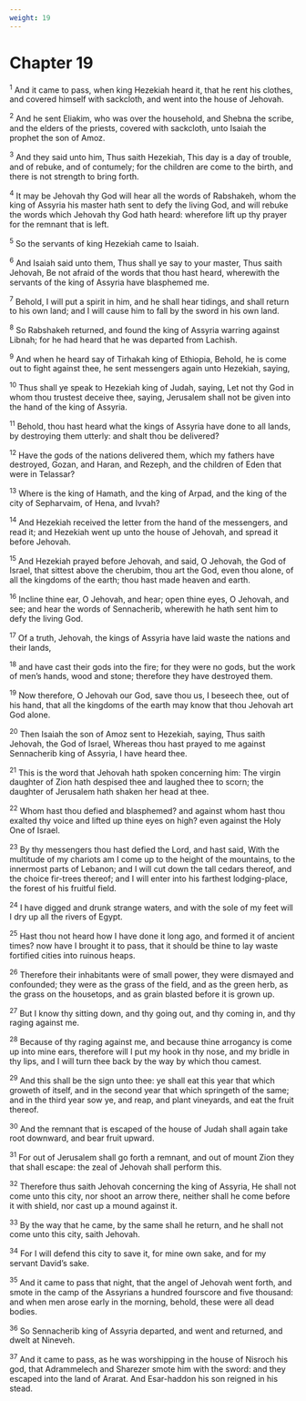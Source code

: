 ```yaml
---
weight: 19
---
```


# Chapter 19

<sup>1</sup> And it came to pass, when king Hezekiah heard it, that he rent his clothes, and covered himself with sackcloth, and went into the house of Jehovah. 

<sup>2</sup> And he sent Eliakim, who was over the household, and Shebna the scribe, and the elders of the priests, covered with sackcloth, unto Isaiah the prophet the son of Amoz. 

<sup>3</sup> And they said unto him, Thus saith Hezekiah, This day is a day of trouble, and of rebuke, and of contumely; for the children are come to the birth, and there is not strength to bring forth. 

<sup>4</sup> It may be Jehovah thy God will hear all the words of Rabshakeh, whom the king of Assyria his master hath sent to defy the living God, and will rebuke the words which Jehovah thy God hath heard: wherefore lift up thy prayer for the remnant that is left. 

<sup>5</sup> So the servants of king Hezekiah came to Isaiah. 

<sup>6</sup> And Isaiah said unto them, Thus shall ye say to your master, Thus saith Jehovah, Be not afraid of the words that thou hast heard, wherewith the servants of the king of Assyria have blasphemed me. 

<sup>7</sup> Behold, I will put a spirit in him, and he shall hear tidings, and shall return to his own land; and I will cause him to fall by the sword in his own land. 

<sup>8</sup> So Rabshakeh returned, and found the king of Assyria warring against Libnah; for he had heard that he was departed from Lachish. 

<sup>9</sup> And when he heard say of Tirhakah king of Ethiopia, Behold, he is come out to fight against thee, he sent messengers again unto Hezekiah, saying, 

<sup>10</sup> Thus shall ye speak to Hezekiah king of Judah, saying, Let not thy God in whom thou trustest deceive thee, saying, Jerusalem shall not be given into the hand of the king of Assyria. 

<sup>11</sup> Behold, thou hast heard what the kings of Assyria have done to all lands, by destroying them utterly: and shalt thou be delivered? 

<sup>12</sup> Have the gods of the nations delivered them, which my fathers have destroyed, Gozan, and Haran, and Rezeph, and the children of Eden that were in Telassar? 

<sup>13</sup> Where is the king of Hamath, and the king of Arpad, and the king of the city of Sepharvaim, of Hena, and Ivvah? 

<sup>14</sup> And Hezekiah received the letter from the hand of the messengers, and read it; and Hezekiah went up unto the house of Jehovah, and spread it before Jehovah. 

<sup>15</sup> And Hezekiah prayed before Jehovah, and said, O Jehovah, the God of Israel, that sittest above the cherubim, thou art the God, even thou alone, of all the kingdoms of the earth; thou hast made heaven and earth. 

<sup>16</sup> Incline thine ear, O Jehovah, and hear; open thine eyes, O Jehovah, and see; and hear the words of Sennacherib, wherewith he hath sent him to defy the living God. 

<sup>17</sup> Of a truth, Jehovah, the kings of Assyria have laid waste the nations and their lands, 

<sup>18</sup> and have cast their gods into the fire; for they were no gods, but the work of men’s hands, wood and stone; therefore they have destroyed them. 

<sup>19</sup> Now therefore, O Jehovah our God, save thou us, I beseech thee, out of his hand, that all the kingdoms of the earth may know that thou Jehovah art God alone. 

<sup>20</sup> Then Isaiah the son of Amoz sent to Hezekiah, saying, Thus saith Jehovah, the God of Israel, Whereas thou hast prayed to me against Sennacherib king of Assyria, I have heard thee. 

<sup>21</sup> This is the word that Jehovah hath spoken concerning him: The virgin daughter of Zion hath despised thee and laughed thee to scorn; the daughter of Jerusalem hath shaken her head at thee. 

<sup>22</sup> Whom hast thou defied and blasphemed? and against whom hast thou exalted thy voice and lifted up thine eyes on high? even against the Holy One of Israel. 

<sup>23</sup> By thy messengers thou hast defied the Lord, and hast said, With the multitude of my chariots am I come up to the height of the mountains, to the innermost parts of Lebanon; and I will cut down the tall cedars thereof, and the choice fir-trees thereof; and I will enter into his farthest lodging-place, the forest of his fruitful field. 

<sup>24</sup> I have digged and drunk strange waters, and with the sole of my feet will I dry up all the rivers of Egypt. 

<sup>25</sup> Hast thou not heard how I have done it long ago, and formed it of ancient times? now have I brought it to pass, that it should be thine to lay waste fortified cities into ruinous heaps. 

<sup>26</sup> Therefore their inhabitants were of small power, they were dismayed and confounded; they were as the grass of the field, and as the green herb, as the grass on the housetops, and as grain blasted before it is grown up. 

<sup>27</sup> But I know thy sitting down, and thy going out, and thy coming in, and thy raging against me. 

<sup>28</sup> Because of thy raging against me, and because thine arrogancy is come up into mine ears, therefore will I put my hook in thy nose, and my bridle in thy lips, and I will turn thee back by the way by which thou camest. 

<sup>29</sup> And this shall be the sign unto thee: ye shall eat this year that which groweth of itself, and in the second year that which springeth of the same; and in the third year sow ye, and reap, and plant vineyards, and eat the fruit thereof. 

<sup>30</sup> And the remnant that is escaped of the house of Judah shall again take root downward, and bear fruit upward. 

<sup>31</sup> For out of Jerusalem shall go forth a remnant, and out of mount Zion they that shall escape: the zeal of Jehovah shall perform this. 

<sup>32</sup> Therefore thus saith Jehovah concerning the king of Assyria, He shall not come unto this city, nor shoot an arrow there, neither shall he come before it with shield, nor cast up a mound against it. 

<sup>33</sup> By the way that he came, by the same shall he return, and he shall not come unto this city, saith Jehovah. 

<sup>34</sup> For I will defend this city to save it, for mine own sake, and for my servant David’s sake. 

<sup>35</sup> And it came to pass that night, that the angel of Jehovah went forth, and smote in the camp of the Assyrians a hundred fourscore and five thousand: and when men arose early in the morning, behold, these were all dead bodies. 

<sup>36</sup> So Sennacherib king of Assyria departed, and went and returned, and dwelt at Nineveh. 

<sup>37</sup> And it came to pass, as he was worshipping in the house of Nisroch his god, that Adrammelech and Sharezer smote him with the sword: and they escaped into the land of Ararat. And Esar-haddon his son reigned in his stead. 


